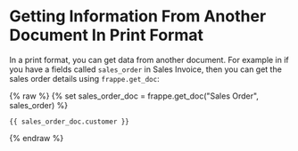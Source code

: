 <!-- base_template: frappe_io/www/frappe/frappe_base.html --><!-- add-breadcrumbs -->
# Getting Information From Another Document In Print Format

In a print format, you can get data from another document. For example in if you have a fields called `sales_order` in Sales Invoice, then you can get the sales order details using `frappe.get_doc`:

{% raw %}
	{% set sales_order_doc = frappe.get_doc("Sales Order", sales_order) %}

	{{ sales_order_doc.customer }}
{% endraw %}
